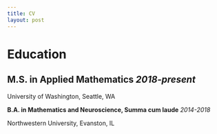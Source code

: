 ```yaml
---
title: CV
layout: post
---
```


# Education

## M.S. in Applied Mathematics *2018-present*

University of Washington, Seattle, WA

**B.A. in Mathematics and Neuroscience, Summa cum laude** *2014-2018*

Northwestern University, Evanston, IL
